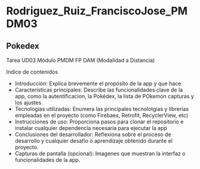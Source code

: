 # Rodriguez_Ruiz_FranciscoJose_PMDM03
## Pokedex
Tarea UD03 Módulo PMDM FP DAM (Modalidad a Distancia)

Indice de contenidos
- Introducción: Explica brevemente el propósito de la app y que hace
- Características principales: Describe las funcionalidades clave de la app, como la autentificacion, la Pokédex, la lista de POkemon capturas y los ajustes
- Tecnologias utilizadas: Enumera las principales tecnolotgias y librerías empleadas en el proyecto (como Firebaes, Retrofit, RecyclerView, etc)
- Instrucciones de uso: Proporciona pasos para clonar el repositorio e instalar cualquier dependencia necesaria para ejecutar la app
- Conclusiones del desarrollador: Reflexiona sobre el proceso de desarrollo y cualquier desafio o aprendizaje obtenido durante el proyecto.
- Capturas de pantalla (opcional): Imagenes que muestran la interfaz o funcionalidades de la app.

